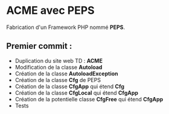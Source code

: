 ﻿# ACME avec PEPS

Fabrication d'un Framework PHP nommé __PEPS__.

## Premier commit :
  * Duplication du site web TD : __ACME__
  * Modification de la classe __Autoload__
  * Création de la classe __AutoloadException__
  * Création de la classe __Cfg__ de PEPS
  * Création de la classe __CfgApp__ qui étend __Cfg__
  * Création de la classe __CfgLocal__ qui étend __CfgApp__
  * Création de la potentielle classe __CfgFree__ qui étend __CfgApp__
  * Tests
